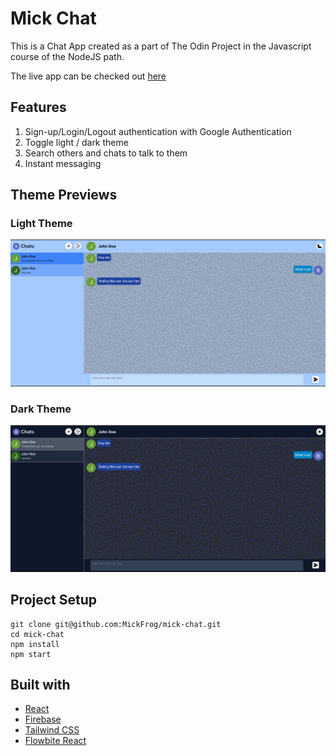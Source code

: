 # Mick Chat

This is a Chat App created as a part of The Odin Project in the Javascript course of the NodeJS path.

The live app can be checked out [here](https://mickfrog.github.io/mick-chat)

## Features

1. Sign-up/Login/Logout authentication with Google Authentication
2. Toggle light / dark theme
3. Search others and chats to talk to them
4. Instant messaging

## Theme Previews

### Light Theme

![Light Theme](./public/images/lightModePrev.png)

### Dark Theme

![Light Theme](./public/images/darkModePrev.png)

## Project Setup

```
git clone git@github.com:MickFrog/mick-chat.git
cd mick-chat
npm install
npm start
```

## Built with

- [React](https://reactjs.org/)
- [Firebase](https://firebase.google.com/)
- [Tailwind CSS](https://tailwindcss.com/)
- [Flowbite React](https://www.flowbite-react.com/)

